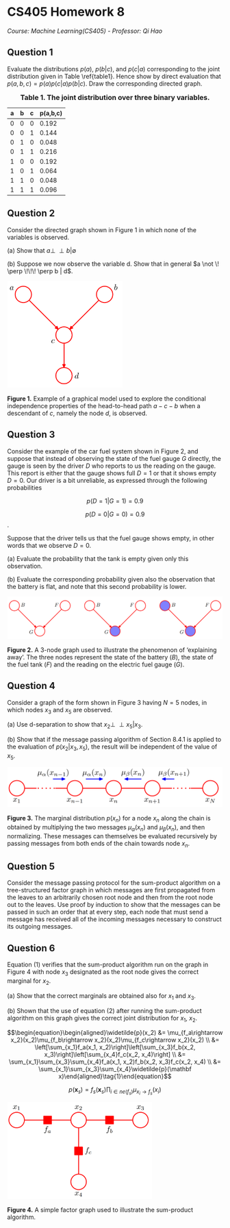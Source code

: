# CS405 Homework 8

*Course: Machine Learning(CS405) - Professor: Qi Hao*

## Question 1

Evaluate the distributions $p(a)$, $p(b|c)$, and $p(c|a)$ corresponding to the joint distribution given in Table \ref{table1}.  Hence show by direct evaluation that $p(a, b, c) = p(a)p(c|a)p(b|c)$.  Draw the corresponding directed graph.

<center><b><font size='3'>Table 1. The joint distribution over three binary variables.</font></b></center>

| a    | b    | c    | p(a,b,c) |
| ---- | ---- | ---- | -------- |
| 0    | 0    | 0    | 0.192    |
| 0    | 0    | 1    | 0.144    |
| 0    | 1    | 0    | 0.048    |
| 0    | 1    | 1    | 0.216    |
| 1    | 0    | 0    | 0.192    |
| 1    | 0    | 1    | 0.064    |
| 1    | 1    | 0    | 0.048    |
| 1    | 1    | 1    | 0.096    |



## Question 2

Consider the directed graph shown in Figure 1 in which none of the variables is observed.

(a) Show that $a \perp \!\!\! \perp b|\emptyset$

(b) Suppose we now observe the variable d. Show that in general $a \not \! \perp \!\!\! \perp b | d$.

<img src="./HW8.assets/fig854.png" alt="Figure.1" style="zoom:33%;" />

**Figure 1.** Example of a graphical model used to explore the conditional independence properties of the head-to-head path $a-c-b$ when a descendant of $c$, namely the node $d$, is observed.



## Question 3

Consider the example of the car fuel system shown in Figure 2, and suppose that instead of observing the state of the fuel gauge $G$ directly, the gauge is seen by the driver $D$ who reports to us the reading on the gauge. This report is either that the gauge shows full $D = 1$ or that it shows empty $D = 0$. Our driver is a bit unreliable, as expressed through the following probabilities

$$p(D = 1| G = 1) = 0.9$$

$$p(D = 0 | G = 0) = 0.9$$.

Suppose that the driver tells us that the fuel gauge shows empty, in other words that we observe $D = 0$.

(a) Evaluate the probability that the tank is empty given only this observation.

(b) Evaluate the corresponding probability given also the observation that the battery is flat, and note that this second probability is lower.

<img src="./HW8.assets/fig821.png" alt="Figure 2" style="zoom: 50%;" />

**Figure 2.** A 3-node graph used to illustrate the phenomenon of ‘explaining away’. The three nodes represent the state of the battery ($B$), the state of the fuel tank ($F$) and the reading on the electric fuel gauge ($G$).



## Question 4

Consider a graph of the form shown in Figure 3 having $N = 5$ nodes, in which nodes $x_3$ and $x_5$ are observed.

(a) Use d-separation to show that $x_2 \perp \!\!\! \perp x_5 | x_3$.

(b) Show that if the message passing algorithm of Section 8.4.1 is applied to the evaluation of $p(x_2|x_3, x_5)$, the result will be independent of the value of $x_5$.

<img src="./HW8.assets/fig838.png" alt="Figure 3" style="zoom:50%;" />

**Figure 3.** The marginal distribution $p(x_n)$ for a node $x_n$ along the chain is obtained by multiplying the two messages $\mu_\alpha(x_n)$ and $\mu_\beta(x_n)$, and then normalizing. These messages can themselves be evaluated recursively by passing messages from both ends of the chain towards node $x_n$.



## Question 5

Consider the message passing protocol for the sum-product algorithm on a tree-structured factor graph in which messages are first propagated from the leaves to an arbitrarily chosen root node and then from the root node out to the leaves. Use proof by induction to show that the messages can be passed in such an order that at every step, each node that must send a message has received all of the incoming messages necessary to construct its outgoing messages.



## Question 6

Equation (1) verifies that the sum-product algorithm run on the graph in Figure 4 with node $x_3$ designated as the root node gives the correct marginal for $x_2$.

(a) Show that the correct marginals are obtained also for $x_1$ and $x_3$.

(b) Shown that the use of equation (2) after running the sum-product algorithm on this graph gives the correct joint distribution for $x_1$, $x_2$.

$$\begin{equation}\begin{aligned}\widetilde{p}(x_2) &= \mu_{f_a\rightarrow x_2}(x_2)\mu_{f_b\rightarrow x_2}(x_2)\mu_{f_c\rightarrow x_2}(x_2) \\ &= \left[\sum_{x_1}f_a(x_1, x_2)\right]\left[\sum_{x_3}f_b(x_2, x_3)\right]\left[\sum_{x_4}f_c(x_2, x_4)\right] \\ &= \sum_{x_1}\sum_{x_3}\sum_{x_4}f_a(x_1, x_2)f_b(x_2, x_3)f_c(x_2, x_4) \\ &= \sum_{x_1}\sum_{x_3}\sum_{x_4}\widetilde{p}(\mathbf x)\end{aligned}\tag{1}\end{equation}$$



$$\begin{equation}p(\mathbf x_s) = f_s(\mathbf x_s)\prod_{i\in ne(f_s)}\mu_{x_i\rightarrow f_s}(x_i)\tag{2}\end{equation}$$



<img src="./HW8.assets/fig851.png" alt="Figure 4" style="zoom: 33%;" />

**Figure 4.** A simple factor graph used to illustrate the sum-product algorithm.